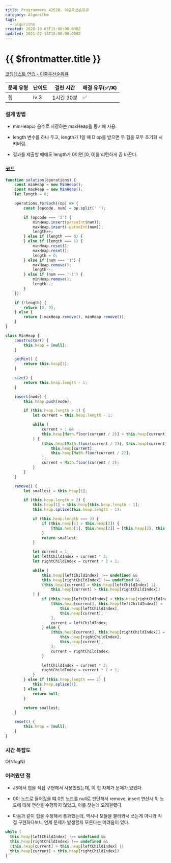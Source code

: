 ```yaml
---
title: Programmers 42628. 이중우선순위큐
category: Algorithm
tags:
  - algorithm
created: 2020-10-03T15:00:00.000Z
updated: 2021-02-14T15:00:00.000Z
---
```


# {{ $frontmatter.title }}

[코딩테스트 연습 - 이중우선순위큐](https://programmers.co.kr/learn/courses/30/lessons/42628)

| 문제 유형 | 난이도 | 걸린 시간  | 해결 유무(✅/❌) |
| --------- | ------ | ---------- | ---------------- |
| 힙        | lv.3   | 1시간 30분 | ✅               |

### **설계 방법**

- minHeap과 음수로 저장하는 maxHeap을 동시에 사용.

- length 변수를 하나 두고, length가 1일 때 D op를 받으면 두 힙을 모두 초기화 시켜버림.

- 결과를 제출할 때에도 length가 0이면 [0, 0]을 리턴하게 끔 바꾼다.

### 코드

```javascript
function solution(operations) {
	const minHeap = new MinHeap();
	const maxHeap = new MinHeap();
	let length = 0;

	operations.forEach((op) => {
		const [opcode, num] = op.split(' ');

		if (opcode === 'I') {
			minHeap.insert(parseInt(num));
			maxHeap.insert(-parseInt(num));
			length++;
		} else if (length === 0) {
		} else if (length === 1) {
			minHeap.reset();
			maxHeap.reset();
			length = 0;
		} else if (num === '1') {
			maxHeap.remove();
			length--;
		} else if (num === '-1') {
			minHeap.remove();
			length--;
		}
	});

	if (!length) {
		return [0, 0];
	} else {
		return [-maxHeap.remove(), minHeap.remove()];
	}
}

class MinHeap {
	constructor() {
		this.heap = [null];
	}

	getMin() {
		return this.heap[1];
	}

	size() {
		return this.heap.length - 1;
	}

	insert(node) {
		this.heap.push(node);

		if (this.heap.length > 1) {
			let current = this.heap.length - 1;

			while (
				current > 1 &&
				this.heap[Math.floor(current / 2)] > this.heap[current]
			) {
				[this.heap[Math.floor(current / 2)], this.heap[current]] = [
					this.heap[current],
					this.heap[Math.floor(current / 2)],
				];
				current = Math.floor(current / 2);
			}
		}
	}

	remove() {
		let smallest = this.heap[1];

		if (this.heap.length > 2) {
			this.heap[1] = this.heap[this.heap.length - 1];
			this.heap.splice(this.heap.length - 1);

			if (this.heap.length === 3) {
				if (this.heap[1] > this.heap[2]) {
					[this.heap[1], this.heap[2]] = [this.heap[2], this.heap[1]];
				}
				return smallest;
			}

			let current = 1;
			let leftChildIndex = current * 2;
			let rightChildIndex = current * 2 + 1;

			while (
				this.heap[leftChildIndex] !== undefined &&
				this.heap[rightChildIndex] !== undefined &&
				(this.heap[current] > this.heap[leftChildIndex] ||
					this.heap[current] > this.heap[rightChildIndex])
			) {
				if (this.heap[leftChildIndex] < this.heap[rightChildIndex]) {
					[this.heap[current], this.heap[leftChildIndex]] = [
						this.heap[leftChildIndex],
						this.heap[current],
					];
					current = leftChildIndex;
				} else {
					[this.heap[current], this.heap[rightChildIndex]] = [
						this.heap[rightChildIndex],
						this.heap[current],
					];
					current = rightChildIndex;
				}

				leftChildIndex = current * 2;
				rightChildIndex = current * 2 + 1;
			}
		} else if (this.heap.length === 2) {
			this.heap.splice(1);
		} else {
			return null;
		}

		return smallest;
	}

	reset() {
		this.heap = [null];
	}
}
```

### **시간 복잡도**

O(NlogN)

### **어려웠던 점**

- JS에서 힙을 직접 구현해서 사용했었는데, 이 힙 자체가 문제가 있었다.

- 0이 노드로 들어갔을 떄 0인 노드를 null로 판단해서 remove, insert 연산시 이 노드에 대해 연산을 수행하지 않았고, 이를 찾는데 오래걸렸다.

- 다음과 같이 힙을 수정해서 통과했는데, 역시나 모듈을 불러와서 쓰는게 아니라 직접 구현하다보니 언제 문제가 발생할지 모른다는 어려움이 있다.

```javascript
while (
  this.heap[leftChildIndex] !== undefined &&
  this.heap[rightChildIndex] !== undefined &&
  (this.heap[current] > this.heap[leftChildIndex] ||
  this.heap[current] > this.heap[rightChildIndex])
)
```
